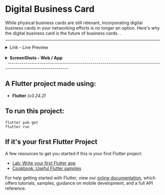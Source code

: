 # Digital Business Card

While physical business cards are still relevant, incorporating digital business cards in your networking efforts is no longer an option. Here's why the digital business card is the future of business cards.
.


-------------------------------------------------------------------------------------------------------------
<details>
    <summary> Link - Live Preview </strong></summary>  
        <div style="display: flex; justify-content:space-between;">
            <figure style="text-align:center; flex:1;">
             <a href="https://digitalbusiness.codemagic.app/">URL - https://digitalbusiness.codemagic.app/</a>       
             <figcaption styles="text-align: center;">
            </figure>

</details>&nbsp;

<details>
    <summary><strong>ScreenShots - Web / App</strong></summary>  
        <div style="display: flex; justify-content:space-between;">
            <figure style="text-align:center; flex:1;">
                <img src="https://i.imgur.com/hx5kRST.png" alt= "" width="50%"/>
                <figcaption styles="text-align: center;"> Web </figcaption>
            </figure>
            <figure style="text-align:center; flex:1;">
                <img src="https://i.imgur.com/REdeMdj.jpeg" alt= "" alt="" width="40%"/>
                <figcaption styles="text-align: center;"> App </figcaption>
            </figure>
        </div>

</details>&nbsp;
-------------------------------------------------------------------------------------------------------------


## A Flutter project made using:

- **Flutter** _(v3.24.2)_

## To run this project:
```
flutter pub get
flutter run
```

## If it's your first Flutter Project

A few resources to get you started if this is your first Flutter project:

- [Lab: Write your first Flutter app](https://flutter.dev/docs/get-started/codelab)
- [Cookbook: Useful Flutter samples](https://flutter.dev/docs/cookbook)

For help getting started with Flutter, view our
[online documentation](https://flutter.dev/docs), which offers tutorials,
samples, guidance on mobile development, and a full API reference.

 
